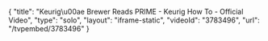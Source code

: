 {
    "title": "Keurig\u00ae Brewer Reads PRIME - Keurig How To - Official Video",
    "type": "solo",
    "layout": "iframe-static",
    "videoId": "3783496",
    "url": "\/tvpembed\/3783496"
}